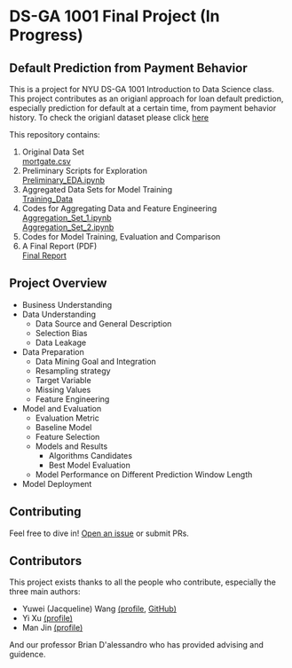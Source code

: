 # DS-GA 1001 Final Project (In Progress)
## Default Prediction from Payment Behavior

This is a project for NYU DS-GA 1001 Introduction to Data Science class. <br>
This project contributes as an origianl approach for loan default prediction, especially prediction for default at a certain time, from payment behavior history. To check the origianl dataset please click [here](http://www.creditriskanalytics.net/datasets-private2.html)

This repository contains:

1. Original Data Set <br>
  [mortgate.csv](https://github.com/yuwei-jacque-wang/DS-GA-1001-Project/blob/master/mortgage_csv.rar)
2. Preliminary Scripts for Exploration <br>
  [Preliminary_EDA.ipynb](https://github.com/yuwei-jacque-wang/DS-GA-1001-Project/blob/master/Preliminary_EDA.ipynb)
3. Aggregated Data Sets for Model Training <br>
  [Training_Data](https://github.com/yuwei-jacque-wang/DS-GA-1001-Project/tree/master/Training_Data)
4. Codes for Aggregating Data and Feature Engineering <br>
  [Aggregation_Set_1.ipynb](https://github.com/yuwei-jacque-wang/DS-GA-1001-Project/blob/master/Aggregation_Set_1.ipynb) <br>
  [Aggregation_Set_2.ipynb](https://github.com/yuwei-jacque-wang/DS-GA-1001-Project/blob/master/Aggregation_Set_2.ipynb)
5. Codes for Model Training, Evaluation and Comparison
6. A Final Report (PDF) <br>
  [Final Report](https://github.com/yuwei-jacque-wang/DS-GA-1001-Project/blob/master/Final%20Report.pdf)

## Project Overview

- Business Understanding
- Data Understanding
  - Data Source and General Description
  - Selection Bias
  - Data Leakage
- Data Preparation
  - Data Mining Goal and Integration
  - Resampling strategy
  - Target Variable
  - Missing Values
  - Feature Engineering
- Model and Evaluation
  - Evaluation Metric
  - Baseline Model
  - Feature Selection
  - Models and Results
    - Algorithms Candidates
    - Best Model Evaluation
  - Model Performance on Different Prediction Window Length
- Model Deployment


## Contributing

Feel free to dive in! [Open an issue](https://github.com/yuwei-jacque-wang/DS-GA-1001-Project/issues/new) or submit PRs.

## Contributors

This project exists thanks to all the people who contribute, especially the three main authors:
- Yuwei (Jacqueline) Wang [(profile](https://www.linkedin.com/in/jacqueline-yuwei-wang-309665b2/), [GitHub)](https://github.com/yuwei-jacque-wang)
- Yi Xu [(profile)](https://www.linkedin.com/in/goodluckxuyi/)
- Man Jin [(profile)](https://www.linkedin.com/in/man-jin/)

And our professor Brian D'alessandro who has provided advising and guidence.


